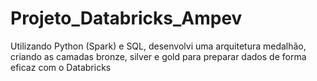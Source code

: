 # Projeto_Databricks_Ampev
Utilizando Python (Spark) e SQL, desenvolvi uma arquitetura medalhão, criando as camadas bronze, silver e gold para preparar dados de forma eficaz com o Databricks

